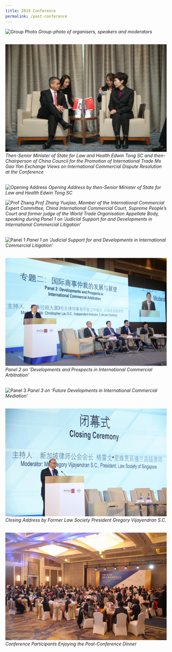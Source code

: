 ```yaml
---
title: 2019 Conference
permalink: /past-conference
---
```


![Group Photo](/images/02.JPG) 
*Group-photo of organisers, speakers and moderators*
<br>
<br>

![Bilateral Discussions](/images/18.jpeg) 
*Then-Senior Minister of State for Law and Health Edwin Tong SC and then-Chairperson of China Council for the Promotion of International Trade Ms Gao Yan Exchange Views on International Commercial Dispute Resolution at the Conference*
<br>
<br>

![Opening Address](/images/07.JPG) 
*Opening Address by then-Senior Minister of State for Law and Health Edwin Tong SC*

![Prof Zhang](/images/03.JPG) 
*Prof Zhang Yuejiao, Member of the International Commercial Expert Committee, China International Commercial Court, Supreme People’s Court and former judge of the World Trade Organisation Appellate Body, speaking during Panel 1 on ‘Judicial Support for and Developments in International Commercial Litigation’*
<br>
<br>

![Panel 1](/images/04.JPG) 
*Panel 1 on ‘Judicial Support for and Developments in International Commercial Litigation’*
<br>
<br>

![Panel 2](/images/14.jpeg) 
*Panel 2 on 'Developments and Prospects in International Commercial Arbitration'*
<br>
<br>

![Panel 3](/images/06.JPG) 
*Panel 3 on ‘Future Developments in International Commercial Mediation’*
<br>
<br>

![Closing Ceremony](/images/16.jpeg) 
*Closing Address by Former Law Society President Gregory Vijayendran S.C.*
<br>
<br>

![Dinner](/images/17.jpeg) 
*Conference Participants Enjoying the Post-Conference Dinner*
<br>
<br>




